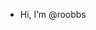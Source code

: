 - Hi, I’m @roobbs


<!---
- I’m interested in ...
- I’m currently learning ...
- I’m looking to collaborate on ...
- How to reach me ...

roobbs/roobbs is a ✨ special ✨ repository because its `README.md` (this file) appears on your GitHub profile.
You can click the Preview link to take a look at your changes.
--->

